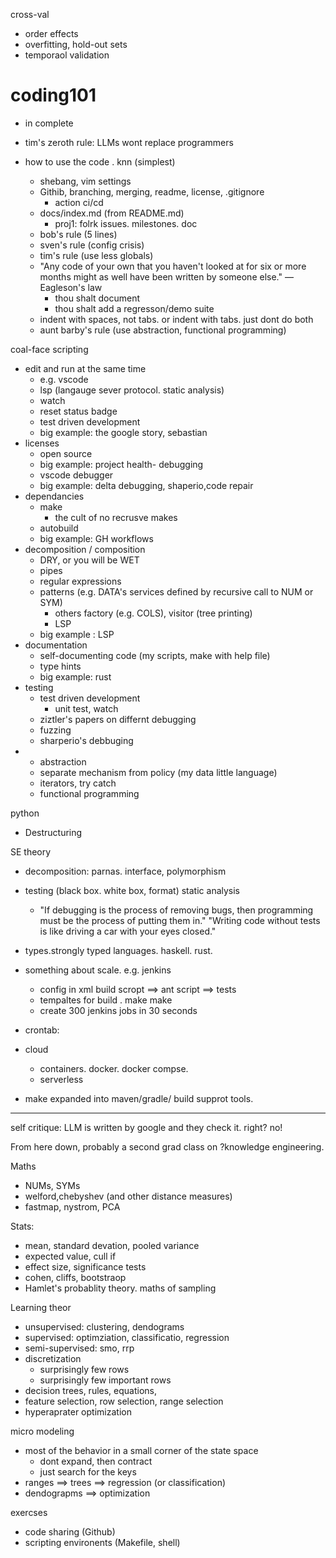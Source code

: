 cross-val
- order effects
- overfitting, hold-out sets
- temporaol validation

# coding101

- in complete

- tim's zeroth rule: LLMs wont replace programmers
- how to use the code . knn (simplest)
  - shebang, vim settings
  - Githib, branching, merging, readme, license, .gitignore
     - action ci/cd  
  - docs/index.md (from README.md)
    - proj1: folrk issues. milestones. doc
  - bob's rule (5 lines)
  - sven's rule (config crisis)
  - tim's rule (use less globals)
  - "Any code of your own that you haven't looked at for six or more months might as well have been written by someone else." — Eagleson's law
    - thou shalt document
    - thou shalt add a regresson/demo suite
  - indent with spaces, not tabs. or indent with tabs. just dont do both
  - aunt barby's rule (use abstraction, functional programming)

coal-face scripting
- edit and run at the same time
  - e.g. vscode
  - lsp (langauge sever protocol. static analysis)
  - watch 
  - reset status badge
  - test driven development
  - big example: the google story, sebastian
- licenses
  - open source
  - big example: project health- debugging
  - vscode debugger
  - big example: delta debugging, shaperio,code repair
- dependancies
  - make
    - the cult of no recrusve makes  
  - autobuild
  - big example: GH workflows
- decomposition / composition
  - DRY, or you will be WET
  - pipes
  - regular expressions
  - patterns (e.g. DATA's services defined by recursive call to NUM or SYM)
    - others factory (e.g. COLS), visitor (tree printing)
    - LSP
  - big example : LSP
- documentation
  - self-documenting code (my scripts, make with help file)
  - type hints
  - big example: rust
- testing
  - test driven development
    - unit test, watch
  - ziztler's papers on differnt debugging
  - fuzzing
  - sharperio's debbuging 
- - abstraction
  - separate mechanism from policy (my data little language)
  - iterators, try catch
  - functional programming

python
-  Destructuring

SE theory
- decomposition: parnas. interface, polymorphism
- testing (black box. white box, format) static analysis
    - "If debugging is the process of removing bugs, then programming must be the process of putting them in."
    "Writing code without tests is like driving a car with your eyes closed."
- types.strongly typed languages. haskell. rust.

- something about scale. e.g. jenkins
   -  config in xml build scropt ==> ant script ==> tests
   -  tempaltes for build . make make
   -  create 300 jenkins jobs in 30 seconds
- crontab:
- cloud
  - containers. docker. docker compse.
  - serverless
- make expanded into maven/gradle/ build supprot tools.
 
-----

self critique: LLM is written by google and they check it. right? no!

From here down, probably a second grad class on ?knowledge engineering.

Maths
- NUMs, SYMs
- welford,chebyshev (and other distance measures)
- fastmap, nystrom, PCA

Stats:
- mean, standard devation, pooled variance
- expected value, cull if
- effect size, significance tests
- cohen, cliffs, bootstraop
- Hamlet's probablity theory. maths of sampling

Learning theor
- unsupervised: clustering, dendograms
- supervised: optimziation, classificatio, regression
- semi-supervised: smo, rrp
- discretization
  - surprisingly few rows
  - surprisingly few important rows
- decision trees, rules, equations, 
- feature selection, row selection, range selection
- hyperaprater optimization

micro modeling 
- most of the behavior in a small corner of the state space
  - dont expand, then contract
  - just search for the keys
- ranges ==> trees ==> regression (or classification)
- dendograpms ==> optimization

exercses
- code sharing (Github)
- scripting environents (Makefile, shell)
